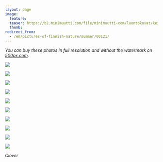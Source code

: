 ```yaml
---
layout: page
image:
  feature:
  teaser: https://b2.minimuutti.com/file/minimuutti-com/luontokuvat/kes%C3%A4/9/DS36364-245px.jpg
  thumb:
redirect_from:
  - /en/pictures-of-finnish-nature/summer/00121/
---
```


*You can buy these photos in full resolution and without the watermark on [500px.com](https://500px.com/minimuutticom/galleries/clovers).*

[![](https://b2.minimuutti.com/file/minimuutti-com/luontokuvat/kes%C3%A4/9/DS36382-800px.jpg)](https://dl.dropboxusercontent.com/sh/ea1wtnz7z734o12/AADTvHOk8DhgUbi7WX5TPZFLa/luontokuvat/kes%C3%A4/9/DS36382.jpg)

[![](https://b2.minimuutti.com/file/minimuutti-com/luontokuvat/kes%C3%A4/9/DS36356-800px.jpg)](https://dl.dropboxusercontent.com/sh/ea1wtnz7z734o12/AAClQxLL6n1f0TR6CTaXqfTLa/luontokuvat/kes%C3%A4/9/DS36356.jpg)

[![](https://b2.minimuutti.com/file/minimuutti-com/luontokuvat/kes%C3%A4/9/DS36360-800px.jpg)](https://dl.dropboxusercontent.com/sh/ea1wtnz7z734o12/AAD0PksvKH7ka9F-_cVijZfWa/luontokuvat/kes%C3%A4/9/DS36360.jpg)

[![](https://b2.minimuutti.com/file/minimuutti-com/luontokuvat/kes%C3%A4/9/DS36364-800px.jpg)](https://dl.dropboxusercontent.com/sh/ea1wtnz7z734o12/AACw0KigfZGozUSMn5298uE4a/luontokuvat/kes%C3%A4/9/DS36364.jpg)

[![](https://b2.minimuutti.com/file/minimuutti-com/luontokuvat/kes%C3%A4/9/DS36365-800px.jpg)](https://dl.dropboxusercontent.com/sh/ea1wtnz7z734o12/AACNJSzcL4XcxtYbnRMaEvGQa/luontokuvat/kes%C3%A4/9/DS36365.jpg)

[![](https://b2.minimuutti.com/file/minimuutti-com/luontokuvat/kes%C3%A4/9/DS36333-800px.jpg)](https://dl.dropboxusercontent.com/sh/ea1wtnz7z734o12/AAAvGQSbBzHRuPUnRd5VKL38a/luontokuvat/kes%C3%A4/9/DS36333.jpg)

[![](https://b2.minimuutti.com/file/minimuutti-com/luontokuvat/kes%C3%A4/9/DS36339-800px.jpg)](https://dl.dropboxusercontent.com/sh/ea1wtnz7z734o12/AAAW0E9Ek887detJw6EKWBPFa/luontokuvat/kes%C3%A4/9/DS36339.jpg)

[![](https://b2.minimuutti.com/file/minimuutti-com/luontokuvat/kes%C3%A4/9/DS36337-800px.jpg)](https://dl.dropboxusercontent.com/sh/ea1wtnz7z734o12/AACwmTPf3tLeVbmwyTeTLP1Ca/luontokuvat/kes%C3%A4/9/DS36337.jpg)

[![](https://b2.minimuutti.com/file/minimuutti-com/luontokuvat/kes%C3%A4/9/DS36343-800px.jpg)](https://dl.dropboxusercontent.com/sh/ea1wtnz7z734o12/AAAAIw8JUg_XziaEqxim768Za/luontokuvat/kes%C3%A4/9/DS36343.jpg)

[![](https://b2.minimuutti.com/file/minimuutti-com/luontokuvat/kes%C3%A4/9/DS36346-800px.jpg)](https://dl.dropboxusercontent.com/sh/ea1wtnz7z734o12/AADYsbULrMU5r02efBkhd2ZGa/luontokuvat/kes%C3%A4/9/DS36346.jpg)

*Clover*
